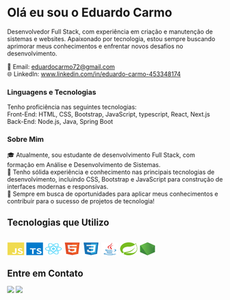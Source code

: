 # Olá eu sou o Eduardo Carmo

Desenvolvedor Full Stack, com experiência em criação e manutenção de sistemas e websites. Apaixonado por tecnologia, estou sempre buscando aprimorar meus conhecimentos e enfrentar novos desafios no desenvolvimento.

📧 Email: eduardocarmo72@gmail.com <br>
🌐 LinkedIn: www.linkedin.com/in/eduardo-carmo-453348174

### Linguagens e Tecnologias <br>
Tenho proficiência nas seguintes tecnologias:<br>
Front-End: HTML, CSS, Bootstrap, JavaScript, typescript, React, Next.js<br>
Back-End: Node.js, Java, Spring Boot

### Sobre Mim
🎓 Atualmente, sou estudante de desenvolvimento Full Stack, com formação em Análise e Desenvolvimento de Sistemas. <br>
💼 Tenho sólida experiência e conhecimento nas principais tecnologias de desenvolvimento, incluindo CSS, Bootstrap e JavaScript para construção de interfaces modernas e responsivas.<br>
🌱 Sempre em busca de oportunidades para aplicar meus conhecimentos e contribuir para o sucesso de projetos de tecnologia!

## Tecnologias que Utilizo
<div style="display: inline_block"><br> <img align="center" alt="Edu-Js" height="30" width="40" src="https://raw.githubusercontent.com/devicons/devicon/master/icons/javascript/javascript-plain.svg"> <img align="center" alt="Edu-Ts" height="30" width="40" src="https://raw.githubusercontent.com/devicons/devicon/master/icons/typescript/typescript-plain.svg"> <img align="center" alt="Edu-React" height="30" width="40" src="https://raw.githubusercontent.com/devicons/devicon/master/icons/react/react-original.svg"> <img align="center" alt="Edu-HTML" height="30" width="40" src="https://raw.githubusercontent.com/devicons/devicon/master/icons/html5/html5-original.svg"> <img align="center" alt="Edu-CSS" height="30" width="40" src="https://raw.githubusercontent.com/devicons/devicon/master/icons/css3/css3-original.svg"> <img align="center" alt="Edu-Java" height="30" width="40" src="https://raw.githubusercontent.com/devicons/devicon/master/icons/java/java-original.svg"> <img align="center" alt="Edu-Spring" height="30" width="40" src="https://raw.githubusercontent.com/devicons/devicon/master/icons/spring/spring-original.svg"> <img align="center" alt="Edu-Node" height="30" width="40" src="https://raw.githubusercontent.com/devicons/devicon/master/icons/nodejs/nodejs-original.svg"> </div>


## Entre em Contato
<div> 
<a href="mailto:eduardocarmo72@gmail.com"><img src="https://img.shields.io/badge/-Gmail-%23333?style=for-the-badge&logo=gmail&logoColor=white" target="_blank"></a> <a href="https://www.linkedin.com/in/eduardo-carmo-453348174" target="_blank"><img src="https://img.shields.io/badge/-LinkedIn-%230077B5?style=for-the-badge&logo=linkedin&logoColor=white" target="_blank">
</a> 
</div>
